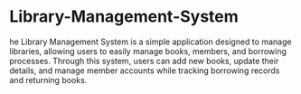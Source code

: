 # Library-Management-System
he Library Management System is a simple application designed to manage libraries, allowing users to easily manage books, members, and borrowing processes. Through this system, users can add new books, update their details, and manage member accounts while tracking borrowing records and returning books.
